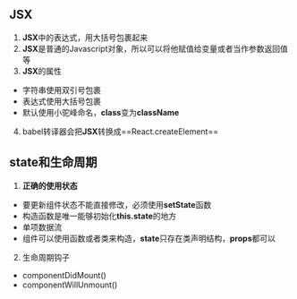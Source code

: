 ## JSX
1. **JSX**中的表达式，用大括号包裹起来
2. **JSX**是普通的Javascript对象，所以可以将他赋值给变量或者当作参数返回值等
3. **JSX**的属性
- 字符串使用双引号包裹
- 表达式使用大括号包裹
- 默认使用小驼峰命名，**class**变为**className**
4. babel转译器会把**JSX**转换成==React.createElement==

## state和生命周期
1. **正确的使用状态**
- 要更新组件状态不能直接修改，必须使用**setState**函数
- 构造函数是唯一能够初始化**this.state**的地方
- 单项数据流
- 组件可以使用函数或者类来构造，**state**只存在类声明结构，**props**都可以
2. 生命周期钩子
- componentDidMount() 
- componentWillUnmount()

## 